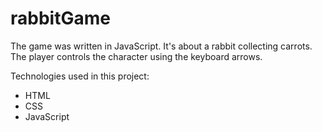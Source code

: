 # rabbitGame
The game was written in JavaScript. It's about a rabbit collecting carrots. The player controls the character using the keyboard arrows.

Technologies used in this project:
* HTML
* CSS
* JavaScript

